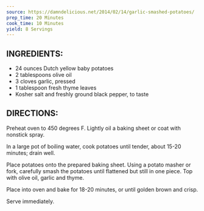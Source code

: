 ```yaml
---
source: https://damndelicious.net/2014/02/14/garlic-smashed-potatoes/
prep_time: 20 Minutes
cook_time: 10 Minutes
yield: 8 Servings
---
```


## INGREDIENTS:
* 24 ounces Dutch yellow baby potatoes
* 2 tablespoons olive oil
* 3 cloves garlic, pressed
* 1 tablespoon fresh thyme leaves
* Kosher salt and freshly  ground black pepper, to taste

## DIRECTIONS:
Preheat oven to 450 degrees F. Lightly oil a baking sheet or coat with nonstick spray.

In a large pot of boiling water, cook potatoes until tender, about 15-20 minutes; drain well.

Place potatoes onto the prepared baking sheet. Using a potato masher or fork, carefully smash the potatoes until flattened but still in one piece. Top with olive oil, garlic and thyme.

Place into oven and bake for 18-20 minutes, or until golden brown and crisp.

Serve immediately.
